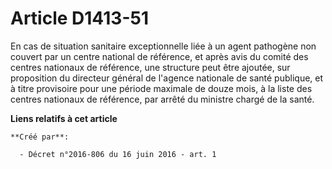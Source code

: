 # Article D1413-51

En cas de situation sanitaire exceptionnelle liée à un agent pathogène non couvert par un centre national de référence, et
après avis du comité des centres nationaux de référence, une structure peut être ajoutée, sur proposition du directeur
général de l'agence nationale de santé publique, et à titre provisoire pour une période maximale de douze mois, à la liste
des centres nationaux de référence, par arrêté du ministre chargé de la santé.

**Liens relatifs à cet article**

	**Créé par**:

	  - Décret n°2016-806 du 16 juin 2016 - art. 1
